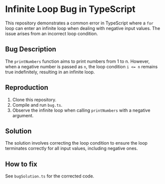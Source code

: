 # Infinite Loop Bug in TypeScript

This repository demonstrates a common error in TypeScript where a `for` loop can enter an infinite loop when dealing with negative input values.  The issue arises from an incorrect loop condition. 

## Bug Description
The `printNumbers` function aims to print numbers from 1 to n. However, when a negative number is passed as `n`, the loop condition `i <= n` remains true indefinitely, resulting in an infinite loop.

## Reproduction
1. Clone this repository.
2. Compile and run `bug.ts`.
3. Observe the infinite loop when calling `printNumbers` with a negative argument.

## Solution
The solution involves correcting the loop condition to ensure the loop terminates correctly for all input values, including negative ones.

## How to fix
See `bugSolution.ts` for the corrected code.